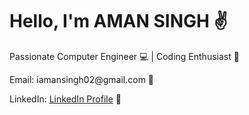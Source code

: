  <div class="profile">
        <h1>Hello, I'm AMAN SINGH ✌️</h1>
        <p>Passionate Computer Engineer 💻 | Coding Enthusiast 🚀</p>
        <p>Email: iamansingh02@gmail.com 📧</p>
        <p>LinkedIn: <a href="https://www.linkedin.com/in/aman-singh-61157b227/">LinkedIn Profile</a> 🔗</p>
 </div>

